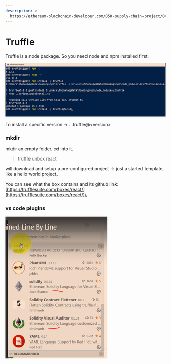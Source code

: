 ```yaml
---
description: >-
  https://ethereum-blockchain-developer.com/050-supply-chain-project/04-install-truffle/
---
```


# Truffle

Truffle is a node package. So you need node and npm installed first.

![](<../.gitbook/assets/image (269).png>)

To install a specific version -> ...truffle@\<version>

### mkdir

mkdir an empty folder. cd into it.

> truffle unbox react

will download and setup a pre-configured project -> just a started template, like a hello world project.

You can see what the box contains and its github link:\
[https://trufflesuite.com/boxes/react/](https://trufflesuite.com/boxes/react/)\


### vs code plugins

![](<../.gitbook/assets/image (271).png>)
